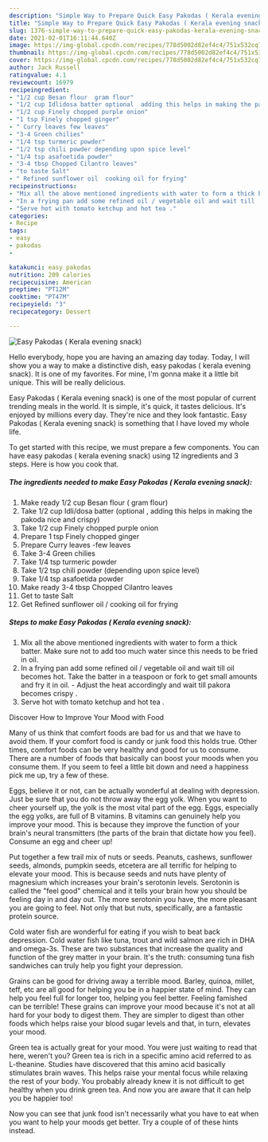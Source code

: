```yaml
---
description: "Simple Way to Prepare Quick Easy Pakodas ( Kerala evening snack)"
title: "Simple Way to Prepare Quick Easy Pakodas ( Kerala evening snack)"
slug: 1376-simple-way-to-prepare-quick-easy-pakodas-kerala-evening-snack
date: 2021-02-01T16:11:44.640Z
image: https://img-global.cpcdn.com/recipes/778d5002d82ef4c4/751x532cq70/easy-pakodas-kerala-evening-snack-recipe-main-photo.jpg
thumbnail: https://img-global.cpcdn.com/recipes/778d5002d82ef4c4/751x532cq70/easy-pakodas-kerala-evening-snack-recipe-main-photo.jpg
cover: https://img-global.cpcdn.com/recipes/778d5002d82ef4c4/751x532cq70/easy-pakodas-kerala-evening-snack-recipe-main-photo.jpg
author: Jack Russell
ratingvalue: 4.1
reviewcount: 16979
recipeingredient:
- "1/2 cup Besan flour  gram flour"
- "1/2 cup Idlidosa batter optional  adding this helps in making the pakoda nice and crispy"
- "1/2 cup Finely chopped purple onion"
- "1 tsp Finely chopped ginger"
- " Curry leaves few leaves"
- "3-4 Green chilies"
- "1/4 tsp turmeric powder"
- "1/2 tsp chili powder depending upon spice level"
- "1/4 tsp asafoetida powder"
- "3-4 tbsp Chopped Cilantro leaves"
- "to taste Salt"
- " Refined sunflower oil  cooking oil for frying"
recipeinstructions:
- "Mix all the above mentioned ingredients with water to form a thick batter. Make sure not to add too much water since this needs to be  fried in oil."
- "In a frying pan add some refined oil / vegetable oil and wait till  oil becomes hot. Take the batter in a teaspoon or fork to get small amounts and fry it in oil.  Adjust the heat accordingly and wait till pakora becomes crispy ."
- "Serve hot with tomato ketchup and hot tea ."
categories:
- Recipe
tags:
- easy
- pakodas
- 

katakunci: easy pakodas  
nutrition: 209 calories
recipecuisine: American
preptime: "PT12M"
cooktime: "PT47M"
recipeyield: "3"
recipecategory: Dessert

---
```



![Easy Pakodas ( Kerala evening snack)](https://img-global.cpcdn.com/recipes/778d5002d82ef4c4/751x532cq70/easy-pakodas-kerala-evening-snack-recipe-main-photo.jpg)

Hello everybody, hope you are having an amazing day today. Today, I will show you a way to make a distinctive dish, easy pakodas ( kerala evening snack). It is one of my favorites. For mine, I'm gonna make it a little bit unique. This will be really delicious.



Easy Pakodas ( Kerala evening snack) is one of the most popular of current trending meals in the world. It is simple, it's quick, it tastes delicious. It's enjoyed by millions every day. They're nice and they look fantastic. Easy Pakodas ( Kerala evening snack) is something that I have loved my whole life.


To get started with this recipe, we must prepare a few components. You can have easy pakodas ( kerala evening snack) using 12 ingredients and 3 steps. Here is how you cook that.

<!--inarticleads1-->

##### The ingredients needed to make Easy Pakodas ( Kerala evening snack):

1. Make ready 1/2 cup Besan flour ( gram flour)
1. Take 1/2 cup Idli/dosa batter (optional , adding this helps in making the pakoda nice and crispy)
1. Take 1/2 cup Finely chopped purple onion
1. Prepare 1 tsp Finely chopped ginger
1. Prepare  Curry leaves -few leaves
1. Take 3-4 Green chilies
1. Take 1/4 tsp turmeric powder
1. Take 1/2 tsp chili powder (depending upon spice level)
1. Take 1/4 tsp asafoetida powder
1. Make ready 3-4 tbsp Chopped Cilantro leaves
1. Get to taste Salt
1. Get  Refined sunflower oil / cooking oil for frying




<!--inarticleads2-->

##### Steps to make Easy Pakodas ( Kerala evening snack):

1. Mix all the above mentioned ingredients with water to form a thick batter. Make sure not to add too much water since this needs to be  fried in oil.
1. In a frying pan add some refined oil / vegetable oil and wait till  oil becomes hot. Take the batter in a teaspoon or fork to get small amounts and fry it in oil.  - Adjust the heat accordingly and wait till pakora becomes crispy .
1. Serve hot with tomato ketchup and hot tea .




Discover How to Improve Your Mood with Food


Many of us think that comfort foods are bad for us and that we have to avoid them. If your comfort food is candy or junk food this holds true. Other times, comfort foods can be very healthy and good for us to consume. There are a number of foods that basically can boost your moods when you consume them. If you seem to feel a little bit down and need a happiness pick me up, try a few of these.

Eggs, believe it or not, can be actually wonderful at dealing with depression. Just be sure that you do not throw away the egg yolk. When you want to cheer yourself up, the yolk is the most vital part of the egg. Eggs, especially the egg yolks, are full of B vitamins. B vitamins can genuinely help you improve your mood. This is because they improve the function of your brain's neural transmitters (the parts of the brain that dictate how you feel). Consume an egg and cheer up!

Put together a few trail mix of nuts or seeds. Peanuts, cashews, sunflower seeds, almonds, pumpkin seeds, etcetera are all terrific for helping to elevate your mood. This is because seeds and nuts have plenty of magnesium which increases your brain's serotonin levels. Serotonin is called the "feel good" chemical and it tells your brain how you should be feeling day in and day out. The more serotonin you have, the more pleasant you are going to feel. Not only that but nuts, specifically, are a fantastic protein source.

Cold water fish are wonderful for eating if you wish to beat back depression. Cold water fish like tuna, trout and wild salmon are rich in DHA and omega-3s. These are two substances that increase the quality and function of the grey matter in your brain. It's the truth: consuming tuna fish sandwiches can truly help you fight your depression. 

Grains can be good for driving away a terrible mood. Barley, quinoa, millet, teff, etc are all good for helping you be in a happier state of mind. They can help you feel full for longer too, helping you feel better. Feeling famished can be terrible! These grains can improve your mood because it's not at all hard for your body to digest them. They are simpler to digest than other foods which helps raise your blood sugar levels and that, in turn, elevates your mood.

Green tea is actually great for your mood. You were just waiting to read that here, weren't you? Green tea is rich in a specific amino acid referred to as L-theanine. Studies have discovered that this amino acid basically stimulates brain waves. This helps raise your mental focus while relaxing the rest of your body. You probably already knew it is not difficult to get healthy when you drink green tea. And now you are aware that it can help you be happier too!

Now you can see that junk food isn't necessarily what you have to eat when you want to help your moods get better. Try  a  couple of  of  these  hints  instead.

